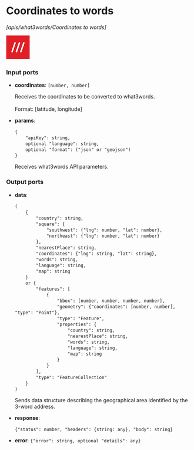 # Coordinates to words

_[apis/what3words/Coordinates to words]_

![icon](</assets/icons/699799ad-30e6-41ae-b78f-0ddfc43866cd.png>)

### Input ports

* __coordinates__: ` [number, number] `

    Receives the coordinates to be converted to what3words.<br>
    <br>
    Format: [latitude, longitude]<br>


* __params__: 
    ```
    {
        "apiKey": string,
        optional "language": string,
        optional "format": ("json" or "geojson")
    }
    ```

    Receives what3words API parameters.<br>

### Output ports

* __data__: 
    ```
    (
        {
            "country": string,
            "square": {
                "southwest": {"lng": number, "lat": number},
                "northeast": {"lng": number, "lat": number}
            },
            "nearestPlace": string,
            "coordinates": {"lng": string, "lat": string},
            "words": string,
            "language": string,
            "map": string
        }
        or {
            "features": [
                {
                    "bbox": [number, number, number, number],
                    "geometry": {"coordinates": [number, number], "type": "Point"},
                    "type": "Feature",
                    "properties": {
                        "country": string,
                        "nearestPlace": string,
                        "words": string,
                        "language": string,
                        "map": string
                    }
                }
            ],
            "type": "FeatureCollection"
        }
    )
    ```

    Sends data structure describing the geographical area identified by the 3-word address.<br>


* __response__: 
    ```
    {"status": number, "headers": {string: any}, "body": string}
    ```


* __error__: ` {"error": string, optional "details": any} `

